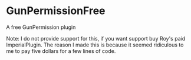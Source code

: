 # GunPermissionFree
A free GunPermission plugin

Note: I do not provide support for this, if you want support buy Roy's paid ImperialPlugin. The reason I made this is because it seemed ridiculous to me to pay five dollars for a few lines of code.
